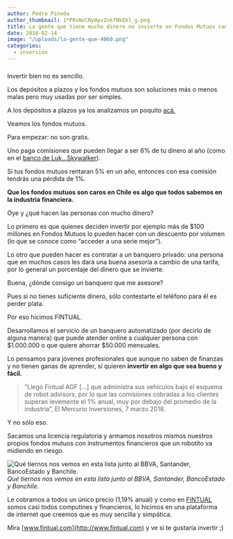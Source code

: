 ```yaml
---
author: Pedro Pineda
author_thumbnail: 1*P0sNvCNy0pvZnkfNkEKl_g.png
title: La gente que tiene mucho dinero no invierte en Fondos Mutuos como tú.
date: 2018-02-14
image: "/uploads/la-gente-que-4060.png"
categories:
  - inversión
---
```


###

Invertir bien no es sencillo.

Los depósitos a plazos y los fondos mutuos son soluciones más o menos malas pero muy usadas por ser simples.

A los depósitos a plazos ya los analizamos un poquito [acá.](https://blog.fintual.cl/el-dep%C3%B3sito-a-plazo-es-una-mala-inversi%C3%B3n-entonces-qu%C3%A9-fintual-b3688432911d)

Veamos los fondos mutuos.

Para empezar: no son gratis.

Uno paga comisiones que pueden llegar a ser 6% de tu dinero al año (como en el [banco de Luk…Skywalker](http://www.banchileinversiones.cl/sist_banchile/pdf/fondos_mutuos/ficha_tecnica/bft18q_a.pdf)).

Si tus fondos mutuos rentaran 5% en un año, entonces con esa comisión tendrás una pérdida de 1%.

**Que los fondos mutuos son caros en Chile es algo que todos sabemos en la industria financiera.**

Oye y ¿qué hacen las personas con mucho dinero?

Lo primero es que quienes deciden invertir por ejemplo más de $100 millones en Fondos Mutuos lo pueden hacer con un descuento por volumen (lo que se conoce como “acceder a una serie mejor”).

Lo otro que pueden hacer es contratar a un banquero privado: una persona que en muchos casos les dará una buena asesoría a cambio de una tarifa, por lo general un porcentaje del dinero que se invierte.

Buena, ¿dónde consigo un banquero que me asesore?

Pues si no tienes suficiente dinero, sólo contestarte el teléfono para él es perder plata.

Por eso hicimos FINTUAL.

Desarrollamos el servicio de un banquero automatizado (por decirlo de alguna manera) que puede atender online a cualquier persona con $1.000.000 o que quiere ahorrar $50.000 mensuales.

Lo pensamos para jóvenes profesionales que aunque no saben de finanzas y no tienen ganas de aprender, sí quieren **invertir en algo que sea bueno y fácil.**
> “Llegó Fintual AGF […] que administra sus vehículos bajo el esquema de robot advisors, por lo que las comisiones cobradas a los clientes superan levemente el 1% anual, muy por debajo del promedio de la industria”, El Mercurio Inversiones, 7 marzo 2018.

Y no sólo eso.

Sacamos una licencia regulatoria y armamos nosotros mismos nuestros propios fondos mutuos con instrumentos financieros que un robotito va midiendo en riesgo.

![Qué tiernos nos vemos en esta lista junto al BBVA, Santander, BancoEstado y Banchile.](/uploads/la-gente-que-4060.png)*Qué tiernos nos vemos en esta lista junto al BBVA, Santander, BancoEstado y Banchile.*

Le cobramos a todos un único precio (1,19% anual) y como en [FINTUAL ](http://www.fintual.com)somos casi todos computines y financieros, lo hicimos en una plataforma de internet que creemos que es muy sencilla y simpática.

Mira [www.fintual.com](http://www.fintual.com) y ve si te gustaría invertir ;)
